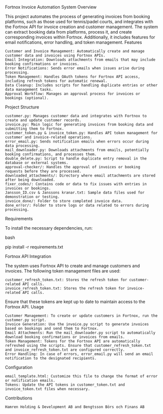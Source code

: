 Fortnox Invoice Automation System
Overview

This project automates the process of generating invoices from booking platforms, such as those used for tennis/padel courts, and integrates with the Fortnox API for invoice creation and customer management. The system can extract booking data from platforms, process it, and create corresponding invoices within Fortnox. Additionally, it includes features for email notifications, error handling, and token management.
Features

    Customer and Invoice Management: Automatically create and manage customer data and invoices using Fortnox APIs.
    Email Integration: Downloads attachments from emails that may include booking confirmations or invoices.
    Error Notifications: Sends error emails when issues arise during processing.
    Token Management: Handles OAuth tokens for Fortnox API access, including refresh tokens for automatic renewal.
    Data Cleanup: Includes scripts for handling duplicate entries or other data management tasks.
    Approval Workflow: Manages an approval process for invoices or bookings (optional).

Project Structure

    customer.py: Manages customer data and integrates with Fortnox to create and update customer records.
    invoice.py: Main logic for generating invoices from booking data and submitting them to Fortnox.
    customer_token.py & invoice_token.py: Handles API token management for customer and invoice-related operations.
    error_email.py: Sends notification emails when errors occur during data processing.
    mail_downloader.py: Downloads attachments from emails, potentially booking confirmations, and processes them.
    double_delete.py: Script to handle duplicate entry removal in the database or external systems.
    approval-checker/: Handles the approval of invoices or booking requests before they are processed.
    downloaded_attachments/: Directory where email attachments are stored after being downloaded.
    fixer_codes/: Contains code or data to fix issues with entries in invoices or bookings.
    Jansson_ID.csv & Janssons kranar.txt: Sample data files used for demonstration or testing.
    invoice_done/: Folder to store completed invoice data.
    done_error/: Folder to store logs or data related to errors during processing.

Requirements

To install the necessary dependencies, run:

bash

pip install -r requirements.txt

Fortnox API Integration

The system uses Fortnox API to create and manage customers and invoices. The following token management files are used:

    customer_refresh_token.txt: Stores the refresh token for customer-related API calls.
    invoice_refresh_token.txt: Stores the refresh token for invoice-related API calls.

Ensure that these tokens are kept up to date to maintain access to the Fortnox API.
Usage

    Customer Management: To create or update customers in Fortnox, run the customer.py script.
    Invoice Generation: Use the invoice.py script to generate invoices based on bookings and send them to Fortnox.
    Email Attachments: Run the mail_downloader.py script to automatically download booking confirmations or invoices from emails.
    Token Management: Tokens for the Fortnox API are automatically refreshed using the scripts. Ensure that customer_refresh_token.txt and invoice_refresh_token.txt are configured correctly.
    Error Handling: In case of errors, error_email.py will send an email notification to the designated recipients.

Configuration

    email_template.html: Customize this file to change the format of error or notification emails.
    Tokens: Update the API tokens in customer_token.txt and invoice_token.txt files when necessary.

Contributions

    Hamren Holding & Development AB and Bengtsson Börs och Finans AB
